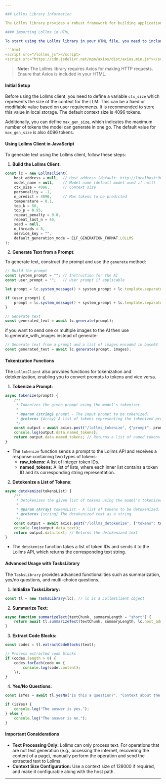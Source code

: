 ```yaml
---

### Lollms Library Information

The Lollms library provides a robust framework for building applications that interact with Lollms as a client. This documentation will guide you through the essential steps to integrate and utilize the Lollms library effectively within your projects.

#### Importing Lollms in HTML

To start using the Lollms library in your HTML file, you need to include the following script tags:

```html
<script src="/lollms_js"></script>
<script src="https://cdn.jsdelivr.net/npm/axios/dist/axios.min.js"></script>
```

> **Note:** The Lollms library requires Axios for making HTTP requests. Ensure that Axios is included in your HTML.

#### Initial Setup

Before using the Lollms client, you need to define a variable `ctx_size` which represents the size of the context for the LLM. This can be a fixed or modifiable value based on user requirements. It is recommended to store this value in local storage. The default context size is 4096 tokens.

Additionally, you can define `max_gen_size`, which indicates the maximum number of tokens the model can generate in one go. The default value for `max_gen_size` is also 4096 tokens.

#### Using Lollms Client in JavaScript

To generate text using the Lollms client, follow these steps:

1. **Build the Lollms Client:**

```javascript
const lc = new LollmsClient(
    host_address = null,  // Host address (default: http://localhost:9600 if null)
    model_name = null,    // Model name (default model used if null)
    ctx_size = 4096,      // Context size
    personality = -1,
    n_predict = 4096,     // Max tokens to be predicted
    temperature = 0.1,
    top_k = 50,
    top_p = 0.95,
    repeat_penalty = 0.8,
    repeat_last_n = 40,
    seed = null,
    n_threads = 8,
    service_key = "",
    default_generation_mode = ELF_GENERATION_FORMAT.LOLLMS
);
```

2. **Generate Text from a Prompt:**

To generate text, construct the prompt and use the `generate` method:

```javascript
// Build the prompt
const system_prompt = ""; // Instruction for the AI
const user_prompt = "";   // User prompt if applicable

let prompt = lc.system_message() + system_prompt + lc.template.separator_template + lc.ai_message();

if (user_prompt) {
    prompt = lc.system_message() + system_prompt + lc.template.separator_template + lc.user_message() + user_prompt + lc.template.separator_template + lc.ai_message();
}

// Generate text
const generated_text = await lc.generate(prompt);
```
if you want to send one or multiple images to the AI then use lc.generate_with_images instead of generate:
```javascript
// Generate text from a prompt and a list of images encoded in base64
const generated_text = await lc.generate(prompt, images);
```


#### Tokenization Functions

The `LollmsClient` also provides functions for tokenization and detokenization, enabling you to convert prompts to tokens and vice versa.

1. **Tokenize a Prompt:**

```javascript
async tokenize(prompt) {
    /**
     * Tokenizes the given prompt using the model's tokenizer.
     *
     * @param {string} prompt - The input prompt to be tokenized.
     * @returns {Array} A list of tokens representing the tokenized prompt.
     */
    const output = await axios.post("/lollms_tokenize", {"prompt": prompt});
    console.log(output.data.named_tokens);
    return output.data.named_tokens; // Returns a list of named tokens
}
```

- The `tokenize` function sends a prompt to the Lollms API and receives a response containing two types of tokens:
  - **raw_tokens:** A list of integer token IDs.
  - **named_tokens:** A list of lists, where each inner list contains a token ID and its corresponding string representation.

2. **Detokenize a List of Tokens:**

```javascript
async detokenize(tokensList) {
    /**
     * Detokenizes the given list of tokens using the model's tokenizer.
     *
     * @param {Array} tokensList - A list of tokens to be detokenized.
     * @returns {string} The detokenized text as a string.
     */
    const output = await axios.post("/lollms_detokenize", {"tokens": tokensList});
    console.log(output.data.text);
    return output.data.text; // Returns the detokenized text
}
```

- The `detokenize` function takes a list of token IDs and sends it to the Lollms API, which returns the corresponding text string.
#### Advanced Usage with TasksLibrary

The `TasksLibrary` provides advanced functionalities such as summarization, yes/no questions, and multi-choice questions.

1. **Initialize TasksLibrary:**

```javascript
const tl = new TasksLibrary(lc); // lc is a LollmsClient object
```

2. **Summarize Text:**

```javascript
async function summarizeText(textChunk, summaryLength = "short") {
    return await tl.summarizeText(textChunk, summaryLength, lc.host_address, lc.model_name, lc.temperature, 1000);
}
```

3. **Extract Code Blocks:**

```javascript
const codes = tl.extractCodeBlocks(text);

// Process extracted code blocks
if (codes.length > 0) {
    codes.forEach(code => {
        console.log(code.content);
    });
}
```

4. **Yes/No Questions:**

```javascript
const isYes = await tl.yesNo("Is this a question?", "Context about the question", 50, "Optional conditioning message");

if (isYes) {
    console.log("The answer is yes.");
} else {
    console.log("The answer is no.");
}
```

#### Important Considerations

- **Text Processing Only:** Lollms can only process text. For operations that are not text generation (e.g., accessing the internet, recovering the content of a page), manually perform the operation and send the extracted text to Lollms.
- **Context Size Configuration:** Use a context size of 128000 if required, and make it configurable along with the host path.
---
```

